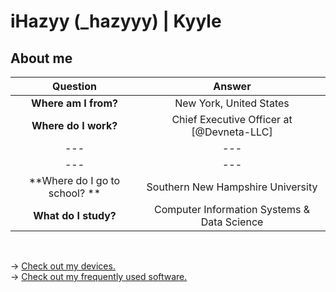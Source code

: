 # iHazyy (_hazyyy) | Kyyle

## About me
| Question                      | Answer                                           |
| :---------------------------: | :----------------------------------------------: |
| **Where am I from?**              | New York, United States                          |
| **Where do I work?**              | Chief Executive Officer at [@Devneta-LLC]        |
| ---                           | ---                                              |
| ---                           | ---                                              |
| **Where do I go to school? **     | Southern New Hampshire University                |
| **What do I study?**              | Computer Information Systems & Data Science      |



<br>

→ [Check out my devices.](https://github.com/iHazyy/Hazy/blob/master/Tech/devices.md) <br />
→ [Check out my frequently used software.](https://github.com/iHazyy/Hazy/blob/master/Tech/software.md)
